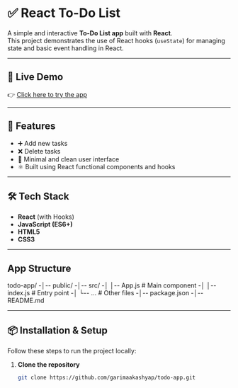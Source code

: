 # ✅ React To-Do List

A simple and interactive **To-Do List app** built with **React**.  
This project demonstrates the use of React hooks (`useState`) for managing state and basic event handling in React.

---

## 🔗 Live Demo
👉 [Click here to try the app](https://garimaakashyap.github.io/todo-app)

---

## 🚀 Features

- ➕ Add new tasks
- ❌ Delete tasks
- 🎯 Minimal and clean user interface
- ⚛️ Built using React functional components and hooks

---

## 🛠️ Tech Stack

- **React** (with Hooks)
- **JavaScript (ES6+)**
- **HTML5**
- **CSS3**

---

## App Structure

todo-app/
-│-- public/
-│-- src/
-│   │-- App.js        # Main component
-│   │-- index.js      # Entry point
-│   └-- ...           # Other files
-│-- package.json
-│-- README.md


---

## 📦 Installation & Setup

Follow these steps to run the project locally:

1. **Clone the repository**
   ```bash
   git clone https://github.com/garimaakashyap/todo-app.git
   ```
